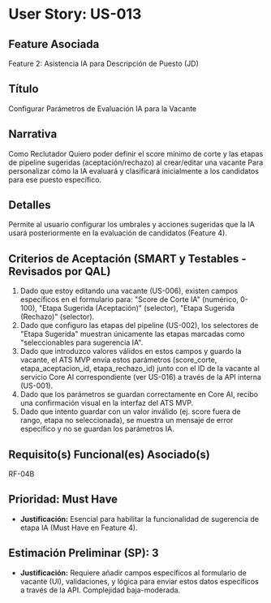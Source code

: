# User Story: US-013

## Feature Asociada
Feature 2: Asistencia IA para Descripción de Puesto (JD)

## Título
Configurar Parámetros de Evaluación IA para la Vacante

## Narrativa
Como Reclutador
Quiero poder definir el score mínimo de corte y las etapas de pipeline sugeridas (aceptación/rechazo) al crear/editar una vacante
Para personalizar cómo la IA evaluará y clasificará inicialmente a los candidatos para ese puesto específico.

## Detalles
Permite al usuario configurar los umbrales y acciones sugeridas que la IA usará posteriormente en la evaluación de candidatos (Feature 4).

## Criterios de Aceptación (SMART y Testables - Revisados por QAL)
1.  Dado que estoy editando una vacante (US-006), existen campos específicos en el formulario para: "Score de Corte IA" (numérico, 0-100), "Etapa Sugerida (Aceptación)" (selector), "Etapa Sugerida (Rechazo)" (selector).
2.  Dado que configuro las etapas del pipeline (US-002), los selectores de "Etapa Sugerida" muestran únicamente las etapas marcadas como "seleccionables para sugerencia IA".
3.  Dado que introduzco valores válidos en estos campos y guardo la vacante, el ATS MVP envía estos parámetros (score_corte, etapa_aceptacion_id, etapa_rechazo_id) junto con el ID de la vacante al servicio Core AI correspondiente (ver US-016) a través de la API interna (US-001).
4.  Dado que los parámetros se guardan correctamente en Core AI, recibo una confirmación visual en la interfaz del ATS MVP.
5.  Dado que intento guardar con un valor inválido (ej. score fuera de rango, etapa no seleccionada), se muestra un mensaje de error específico y no se guardan los parámetros IA.

## Requisito(s) Funcional(es) Asociado(s)
RF-04B

## Prioridad: Must Have
* **Justificación:** Esencial para habilitar la funcionalidad de sugerencia de etapa IA (Must Have en Feature 4).

## Estimación Preliminar (SP): 3
* **Justificación:** Requiere añadir campos específicos al formulario de vacante (UI), validaciones, y lógica para enviar estos datos específicos a través de la API. Complejidad baja-moderada.